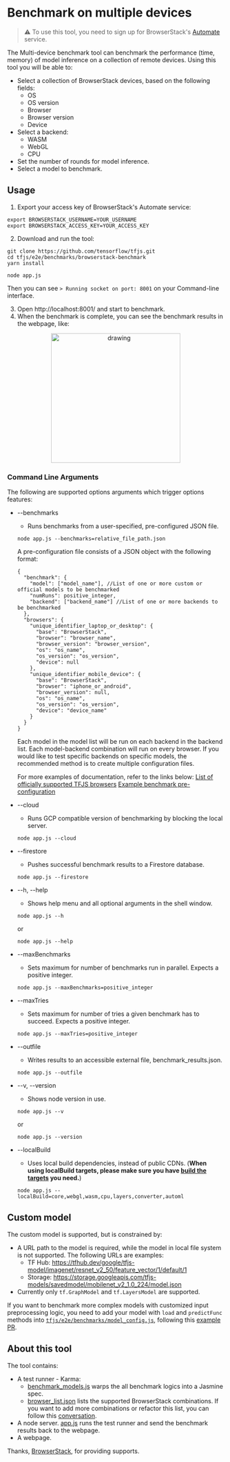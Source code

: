 # Benchmark on multiple devices

> :warning: To use this tool, you need to sign up for BrowserStack's [Automate](https://automate.browserstack.com/dashboard) service.

The Multi-device benchmark tool can benchmark the performance (time, memory) of model inference on a collection of remote devices. Using this tool you will be able to:
  * Select a collection of BrowserStack devices, based on the following fields:
    - OS
    - OS version
    - Browser
    - Browser version
    - Device
  * Select a backend:
    - WASM
    - WebGL
    - CPU
  * Set the number of rounds for model inference.
  * Select a model to benchmark.

## Usage
1. Export your access key of BrowserStack's Automate service:
  ``` shell
  export BROWSERSTACK_USERNAME=YOUR_USERNAME
  export BROWSERSTACK_ACCESS_KEY=YOUR_ACCESS_KEY
  ```
2. Download and run the tool:
  ``` shell
  git clone https://github.com/tensorflow/tfjs.git
  cd tfjs/e2e/benchmarks/browserstack-benchmark
  yarn install

  node app.js
  ```
  Then you can see `> Running socket on port: 8001` on your Command-line interface.

3. Open http://localhost:8001/ and start to benchmark.
4. When the benchmark is complete, you can see the benchmark results in the webpage, like:
<div style="text-align:center">
  <img src="https://user-images.githubusercontent.com/40653845/90341914-a432f180-dfb8-11ea-841e-0d9078c6d50d.png" alt="drawing" height="300px"/>
</div>

### Command Line Arguments
The following are supported options arguments which trigger options features:
  * --benchmarks
    - Runs benchmarks from a user-specified, pre-configured JSON file.
    ``` shell
    node app.js --benchmarks=relative_file_path.json
    ```
    A pre-configuration file consists of a JSON object with the following format:
    ```
    {
      "benchmark": {
        "model": ["model_name"], //List of one or more custom or official models to be benchmarked
        "numRuns": positive_integer,
        "backend": ["backend_name"] //List of one or more backends to be benchmarked
      },
      "browsers": {
        "unique_identifier_laptop_or_desktop": {
          "base": "BrowserStack",
          "browser": "browser_name",
          "browser_version": "browser_version",
          "os": "os_name",
          "os_version": "os_version",
          "device": null
        },
        "unique_identifier_mobile_device": {
          "base": "BrowserStack",
          "browser": "iphone_or_android",
          "browser_version": null,
          "os": "os_name",
          "os_version": "os_version",
          "device": "device_name"
        }
      }
    }
    ```
    Each model in the model list will be run on each backend in the backend list. Each model-backend combination will run on every browser. If you would like to test specific backends on specific models, the recommended method is to create multiple configuration files.

    For more examples of documentation, refer to the links below:
    [List of officially supported TFJS browsers](https://github.com/tensorflow/tfjs/blob/master/e2e/benchmarks/browserstack-benchmark/browser_list.json)
    [Example benchmark pre-configuration](https://github.com/tensorflow/tfjs/blob/master/e2e/benchmarks/browserstack-benchmark/preconfigured_browser.json)
  * --cloud
    - Runs GCP compatible version of benchmarking by blocking the local server.
    ``` shell
    node app.js --cloud
    ```
  * --firestore
    - Pushes successful benchmark results to a Firestore database.
    ``` shell
    node app.js --firestore
    ```
  * --h, --help
    - Shows help menu and all optional arguments in the shell window.
    ``` shell
    node app.js --h
    ```
    or
    ``` shell
    node app.js --help
    ```
  * --maxBenchmarks
    - Sets maximum for number of benchmarks run in parallel. Expects a positive integer.
    ``` shell
    node app.js --maxBenchmarks=positive_integer
    ```
  * --maxTries
    - Sets maximum for number of tries a given benchmark has to succeed. Expects a positive integer.
    ``` shell
    node app.js --maxTries=positive_integer
    ```
  * --outfile
    - Writes results to an accessible external file, benchmark_results.json.
    ``` shell
    node app.js --outfile
    ```
  * --v, --version
    - Shows node version in use.
    ``` shell
    node app.js --v
    ```
    or
    ``` shell
    node app.js --version
    ```
  * --localBuild
    - Uses local build dependencies, instead of public CDNs. (**When using localBuild targets, please make sure you have [build the targets](https://github.com/tensorflow/tfjs/blob/51da19833ace3e63b232ebbec3f7ea110e77fe31/e2e/benchmarks/browserstack-benchmark/package.json#L32-L40) you need.**)
    ``` shell
    node app.js --localBuild=core,webgl,wasm,cpu,layers,converter,automl
    ```

## Custom model
The custom model is supported, but is constrained by:
  * A URL path to the model is required, while the model in local file system is not supported. The following URLs are examples:
    - TF Hub: https://tfhub.dev/google/tfjs-model/imagenet/resnet_v2_50/feature_vector/1/default/1
    - Storage: https://storage.googleapis.com/tfjs-models/savedmodel/mobilenet_v2_1.0_224/model.json
  * Currently only `tf.GraphModel` and `tf.LayersModel` are supported.

If you want to benchmark more complex models with customized input preprocessing logic, you need to add your model with `load` and `predictFunc` methods into [`tfjs/e2e/benchmarks/model_config.js`](https://github.com/Linchenn/tfjs/blob/bs-benchmark-readme/e2e/benchmarks/model_config.js), following this [example PR](https://github.com/tensorflow/tfjs/pull/3168/files).

## About this tool
The tool contains:
  * A test runner - Karma:
    - [benchmark_models.js](https://github.com/tensorflow/tfjs/blob/master/e2e/benchmarks/browserstack-benchmark/benchmark_models.js) warps the all benchmark logics into a Jasmine spec.
    - [browser_list.json](https://github.com/tensorflow/tfjs/blob/master/e2e/benchmarks/browserstack-benchmark/browser_list.json) lists the supported BrowserStack combinations. If you want to add more combinations or refactor this list, you can follow this [conversation](https://github.com/tensorflow/tfjs/pull/3737#issue-463759838).
  * A node server. [app.js](https://github.com/tensorflow/tfjs/blob/master/e2e/benchmarks/browserstack-benchmark/app.js) runs the test runner and send the benchmark results back to the webpage.
  * A webpage.

Thanks, <a href="https://www.browserstack.com/">BrowserStack</a>, for providing supports.
